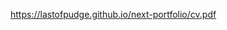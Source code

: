 https://lastofpudge.github.io/next-portfolio/cv.pdf

<!---
lastofpudge/lastofpudge is a ✨ special ✨ repository because its `README.md` (this file) appears on your GitHub profile.
You can click the Preview link to take a look at your changes.
--->
